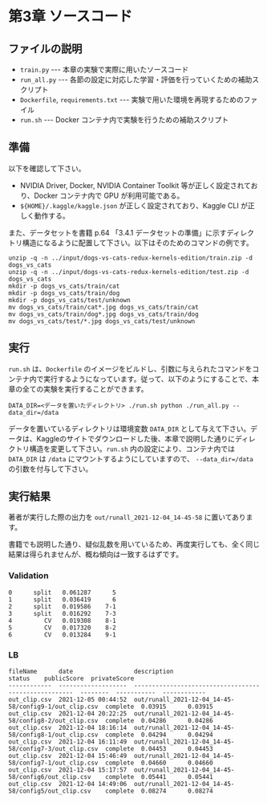 # 第3章 ソースコード

## ファイルの説明
 
* `train.py` --- 本章の実験で実際に用いたソースコード
* `run_all.py` --- 各節の設定に対応した学習・評価を行っていくための補助スクリプト
* `Dockerfile`, `requirements.txt` --- 実験で用いた環境を再現するためのファイル
* `run.sh` --- Docker コンテナ内で実験を行うための補助スクリプト


## 準備

以下を確認して下さい。

* NVIDIA Driver, Docker, NVIDIA Container Toolkit 等が正しく設定されており、Docker コンテナ内で GPU が利用可能である。
* `${HOME}/.kaggle/kaggle.json` が正しく設定されており、Kaggle CLI が正しく動作する。

また、データセットを書籍 p.64 「3.4.1 データセットの準備」に示すディレクトリ構造になるように配置して下さい。以下はそのためのコマンドの例です。

```
unzip -q -n ../input/dogs-vs-cats-redux-kernels-edition/train.zip -d dogs_vs_cats
unzip -q -n ../input/dogs-vs-cats-redux-kernels-edition/test.zip -d dogs_vs_cats
mkdir -p dogs_vs_cats/train/cat
mkdir -p dogs_vs_cats/train/dog
mkdir -p dogs_vs_cats/test/unknown
mv dogs_vs_cats/train/cat*.jpg dogs_vs_cats/train/cat
mv dogs_vs_cats/train/dog*.jpg dogs_vs_cats/train/dog
mv dogs_vs_cats/test/*.jpg dogs_vs_cats/test/unknown
```

## 実行

`run.sh` は、`Dockerfile` のイメージをビルドし、引数に与えられたコマンドをコンテナ内で実行するようになっています。従って、以下のようにすることで、本章の全ての実験を実行することができます。


```
DATA_DIR=<データを置いたディレクトリ> ./run.sh python ./run_all.py --data_dir=/data
```

データを置いているディレクトリは環境変数 `DATA_DIR` として与えて下さい。データは、Kaggleのサイトでダウンロードした後、本章で説明した通りにディレクトリ構造を変更して下さい。`run.sh` 内の設定により、コンテナ内では `DATA_DIR` は `/data` にマウントするようにしていますので、 `--data_dir=/data` の引数を付与して下さい。

## 実行結果

著者が実行した際の出力を `out/runall_2021-12-04_14-45-58` に置いてあります。

書籍でも説明した通り、疑似乱数を用いているため、再度実行しても、全く同じ結果は得られませんが、概ね傾向は一致するはずです。

### Validation

```
0      split   0.061287      5
1      split   0.036419      6
2      split   0.019586    7-1
3      split   0.016292    7-3
4         CV   0.019308    8-1
5         CV   0.017320    8-2
6         CV   0.013284    9-1
```

### LB

```
fileName      date                 description                                            status    publicScore  privateScore  
------------  -------------------  -----------------------------------------------------  --------  -----------  ------------  
out_clip.csv  2021-12-05 00:44:52  out/runall_2021-12-04_14-45-58/config9-1/out_clip.csv  complete  0.03915      0.03915       
out_clip.csv  2021-12-04 20:22:25  out/runall_2021-12-04_14-45-58/config8-2/out_clip.csv  complete  0.04286      0.04286       
out_clip.csv  2021-12-04 18:16:14  out/runall_2021-12-04_14-45-58/config8-1/out_clip.csv  complete  0.04294      0.04294       
out_clip.csv  2021-12-04 16:11:49  out/runall_2021-12-04_14-45-58/config7-3/out_clip.csv  complete  0.04453      0.04453       
out_clip.csv  2021-12-04 15:46:49  out/runall_2021-12-04_14-45-58/config7-1/out_clip.csv  complete  0.04660      0.04660       
out_clip.csv  2021-12-04 15:17:57  out/runall_2021-12-04_14-45-58/config6/out_clip.csv    complete  0.05441      0.05441       
out_clip.csv  2021-12-04 14:49:06  out/runall_2021-12-04_14-45-58/config5/out_clip.csv    complete  0.08274      0.08274           
```
